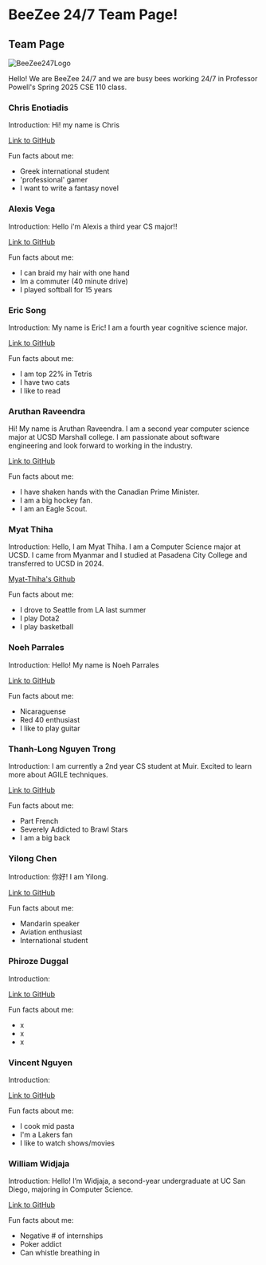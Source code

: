 # BeeZee 24/7 Team Page!

## Team Page

![BeeZee247Logo]()

Hello! We are BeeZee 24/7 and we are busy bees working 24/7 in Professor Powell's Spring 2025 CSE 110 class.

### Chris Enotiadis

Introduction: Hi! my name is Chris

[Link to GitHub](https://github.com/Bisbouras)

Fun facts about me:

- Greek international student
- 'professional' gamer
- I want to write a fantasy novel

### Alexis Vega

Introduction: Hello i'm Alexis a third year CS major!!

[Link to GitHub](https://github.com/alexisvvega)

Fun facts about me:

- I can braid my hair with one hand
- Im a commuter (40 minute drive)
- I played softball for 15 years

### Eric Song

Introduction: My name is Eric! I am a fourth year cognitive science major.

[Link to GitHub](https://github.com/e7song)

Fun facts about me:

- I am top 22% in Tetris
- I have two cats
- I like to read

### Aruthan Raveendra

Hi! My name is Aruthan Raveendra. I am a second year computer science major at UCSD Marshall college. I am passionate about software engineering and look forward to working in the industry.

[Link to GitHub](https://aruthanr.github.io/About-Me/)

Fun facts about me:

- I have shaken hands with the Canadian Prime Minister.
- I am a big hockey fan.
- I am an Eagle Scout.

### Myat Thiha

Introduction: Hello, I am Myat Thiha. I am a Computer Science major at UCSD. I came from Myanmar and I studied at Pasadena City College and transferred to UCSD in 2024.

[Myat-Thiha's Github](https://github.com/Myat-Thiha)

Fun facts about me:

- I drove to Seattle from LA last summer
- I play Dota2
- I play basketball

### Noeh Parrales

Introduction: Hello! My name is Noeh Parrales

[Link to GitHub](https://github.com/noehparrales1)

Fun facts about me:

- Nicaraguense
- Red 40 enthusiast
- I like to play guitar

### Thanh-Long Nguyen Trong

Introduction: I am currently a 2nd year CS student at Muir. Excited to learn more about AGILE techniques.

[Link to GitHub](https://github.com/thanhlongnt)

Fun facts about me:

- Part French
- Severely Addicted to Brawl Stars
- I am a big back

### Yilong Chen

Introduction: 你好! I am Yilong.

[Link to GitHub](https://github.com/Oshima-Hina)

Fun facts about me:

- Mandarin speaker
- Aviation enthusiast
- International student

### Phiroze Duggal

Introduction:

[Link to GitHub]()

Fun facts about me:

- x
- x
- x

### Vincent Nguyen

Introduction:

[Link to GitHub](https://github.com/vincentnguyen1090)

Fun facts about me:

- I cook mid pasta
- I'm a Lakers fan
- I like to watch shows/movies

### William Widjaja

Introduction: Hello! I’m Widjaja, a second-year undergraduate at UC San Diego, majoring in Computer Science.

[Link to GitHub](https://github.com/wwidjaja0/)

Fun facts about me:

- Negative # of internships
- Poker addict
- Can whistle breathing in
